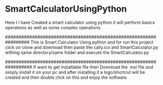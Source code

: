 # SmartCalculatorUsingPython
Here I i have Created a smart calculator using python it will perform basics operations as well as some complex operations 


#################################################################
This is Smart Calculator Using python and for run this project click on clone and download 
then paste the cally.ico and SmartCalculator.py withing same directory/same folder and execute
the SmartCalculator.py 


##################################################################
If want to get Installable file then Download the .msi file and simply install it on your pc 
and after installing it a logo/shortcut will be created and then double click on this and enjoy the software.
